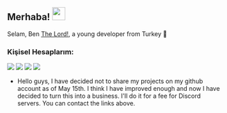 <h2 align="left">Merhaba! <img src="https://raw.githubusercontent.com/MartinHeinz/MartinHeinz/master/wave.gif" width="30px"></h2>
<p align="left">Selam, Ben <a href="https://github.com/lordaisy">The Lord!</a>, a young developer from Turkey 🚀</p>
<h3>Kişisel Hesaplarım:</h3>
<p align="left">
<a href="https://discord.com/users/853003938491007016" target"blank_"><img src="https://img.shields.io/badge/-The%20Lord%C2%BF%20-7289DA.svg?&style=for-the-badge&logo=discord&logoColor=white"></a>
<a href="https://open.spotify.com/user/rvdrke0dh2fz0v317huqpc2v4" target"blank_"><img src="https://img.shields.io/badge/Spotify%20-1ed760.svg?&style=for-the-badge&logo=spotify&logoColor=white"></a>
<a href="https://www.youtube.com/channel/UC6erx05kTtqybcSPW_g8fLw" target"blank_"><img src="https://img.shields.io/badge/youtube%20-ff0000.svg?&style=for-the-badge&logo=youtube&logoColor=white"></a>
<a href="https://github.com/lordaisy" target"blank_"><img src="https://img.shields.io/badge/GitHub%20-191717.svg?&style=for-the-badge&logo=github&logoColor=white"></a>
</p>
<ul>
<li>Hello guys, I have decided not to share my projects on my github account as of May 15th. I think I have improved enough and now I have decided to turn this into a business. I'll do it for a fee for Discord servers. You can contact the links above.</li>
</ul>
